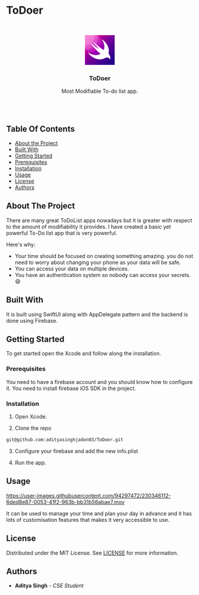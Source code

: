 # ToDoer
<br/>
<p align="center">
  <a href="https://github.com/adityasinghjadon03/ToDoer">
    <img src="https://github.com/adityasinghjadon03/ToDoer/raw/main/ToDoer/Assets.xcassets/AppIcon.appiconset/icon.png" alt="Logo" width="80" height="80">
  </a>

  <h3 align="center">ToDoer</h3>

  <p align="center">
    Most Modifiable To-do list app.
    <br/>
    <br/>
    <br/>
    <br/>
  </p>
</p>

## Table Of Contents

* [About the Project](#about-the-project)
* [Built With](#built-with)
* [Getting Started](#getting-started)
* [Prerequisites](#prerequisites)
* [Installation](#installation)
* [Usage](#usage)
* [License](#license)
* [Authors](#authors)


## About The Project

There are many great ToDoList apps nowadays but it is greater with respect to the amount of modifiability it provides. I have created a basic yet powerful To-Do list app that is very powerful.

Here's why:

* Your time should be focused on creating something amazing. you do not need to worry about changing your phone as your data will be safe.
* You can access your data on multiple devices.
* You have an authentication system so nobody can access your secrets. :smile:

## Built With

It is built using SwiftUI along with AppDelegate pattern and the backend is done using Firebase.

## Getting Started

To get started open the Xcode and follow along the installation.

### Prerequisites

You need to have a firebase account and you should know how to configure it. You need to install firebase iOS SDK in the project.

### Installation

1. Open Xcode.

2. Clone the repo

```sh
git@github.com:adityasinghjadon03/ToDoer.git
```

3. Configure your firebase and add the new info.plist

4. Run the app.

## Usage



https://user-images.githubusercontent.com/94297472/230346112-6ded8e87-0053-41f2-963b-bb31b56abae7.mov



It can be used to manage your time and plan your day in advance and it has lots of customisation features that makes it very accessible to use.

## License

Distributed under the MIT License. See [LICENSE](https://github.com/adityasinghjadon03/ToDoer/blob/main/LICENSE.md) for more information.

## Authors

* **Aditya Singh** - *CSE Student* 
